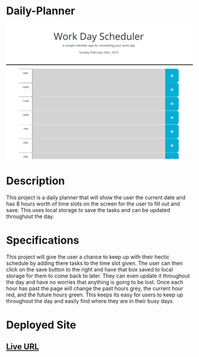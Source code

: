 # Daily-Planner
![Image of the daily schedule that was taken past 3PM, all boxes have been greyed out in the image](Images/dailyPlanner.png)

# Description
This project is a daily planner that will show the user the current date and has 8 hours worth of time slots on the screen for the user to fill out and save. This uses local storage to save the tasks and can be updated throughout the day.

# Specifications 
This project will give the user a chance to keep up with their hectic schedule by adding there tasks to the time slot given. The user can then click on the save button to the right and have that box saved to local storage for them to come back to later. They can even update it throughout the day and have no worries that anything is going to be lost. Once each hour has past the page will change the past hours grey, the current hour red, and the future hours green. This keeps its easy for users to keep up throughout the day and easily find where they are in their busy days.

# Deployed Site
## [Live URL](https://mjlynch123.github.io/Daily-Schedule/)